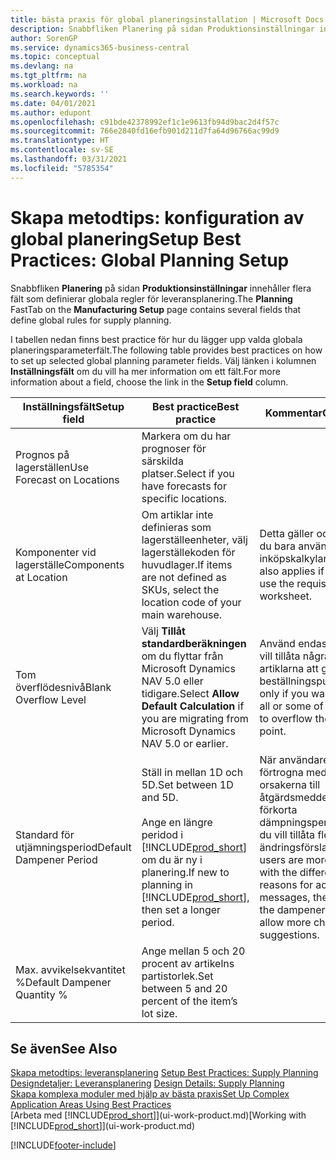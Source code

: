 ```yaml
---
title: bästa praxis för global planeringsinstallation | Microsoft Docs
description: Snabbfliken Planering på sidan Produktionsinställningar innehåller flera fält som definierar globala regler för leveransplanering.
author: SorenGP
ms.service: dynamics365-business-central
ms.topic: conceptual
ms.devlang: na
ms.tgt_pltfrm: na
ms.workload: na
ms.search.keywords: ''
ms.date: 04/01/2021
ms.author: edupont
ms.openlocfilehash: c91bde42378992ef1c1e9613fb94d9bac2d4f57c
ms.sourcegitcommit: 766e2840fd16efb901d211d7fa64d96766ac99d9
ms.translationtype: HT
ms.contentlocale: sv-SE
ms.lasthandoff: 03/31/2021
ms.locfileid: "5785354"
---
```

# <a name="setup-best-practices-global-planning-setup"></a><span data-ttu-id="5804b-103">Skapa metodtips: konfiguration av global planering</span><span class="sxs-lookup"><span data-stu-id="5804b-103">Setup Best Practices: Global Planning Setup</span></span>
<span data-ttu-id="5804b-104">Snabbfliken **Planering** på sidan **Produktionsinställningar** innehåller flera fält som definierar globala regler för leveransplanering.</span><span class="sxs-lookup"><span data-stu-id="5804b-104">The **Planning** FastTab on the **Manufacturing Setup** page contains several fields that define global rules for supply planning.</span></span>  

 <span data-ttu-id="5804b-105">I tabellen nedan finns best practice för hur du lägger upp valda globala planeringsparameterfält.</span><span class="sxs-lookup"><span data-stu-id="5804b-105">The following table provides best practices on how to set up selected global planning parameter fields.</span></span> <span data-ttu-id="5804b-106">Välj länken i kolumnen **Inställningsfält** om du vill ha mer information om ett fält.</span><span class="sxs-lookup"><span data-stu-id="5804b-106">For more information about a field, choose the link in the **Setup field** column.</span></span>  

|<span data-ttu-id="5804b-107">Inställningsfält</span><span class="sxs-lookup"><span data-stu-id="5804b-107">Setup field</span></span>|<span data-ttu-id="5804b-108">Best practice</span><span class="sxs-lookup"><span data-stu-id="5804b-108">Best practice</span></span>|<span data-ttu-id="5804b-109">Kommentar</span><span class="sxs-lookup"><span data-stu-id="5804b-109">Comment</span></span>|  
|-----------------|-------------------|-------------|  
|<span data-ttu-id="5804b-110">Prognos på lagerställen</span><span class="sxs-lookup"><span data-stu-id="5804b-110">Use Forecast on Locations</span></span>|<span data-ttu-id="5804b-111">Markera om du har prognoser för särskilda platser.</span><span class="sxs-lookup"><span data-stu-id="5804b-111">Select if you have forecasts for specific locations.</span></span>||  
|<span data-ttu-id="5804b-112">Komponenter vid lagerställe</span><span class="sxs-lookup"><span data-stu-id="5804b-112">Components at Location</span></span>|<span data-ttu-id="5804b-113">Om artiklar inte definieras som lagerställeenheter, välj lagerställekoden för huvudlager.</span><span class="sxs-lookup"><span data-stu-id="5804b-113">If items are not defined as SKUs, select the location code of your main warehouse.</span></span>|<span data-ttu-id="5804b-114">Detta gäller också om du bara använder inköpskalkylarket.</span><span class="sxs-lookup"><span data-stu-id="5804b-114">This also applies if you only use the requisition worksheet.</span></span>|  
|<span data-ttu-id="5804b-115">Tom överflödesnivå</span><span class="sxs-lookup"><span data-stu-id="5804b-115">Blank Overflow Level</span></span>|<span data-ttu-id="5804b-116">Välj **Tillåt standardberäkningen** om du flyttar från Microsoft Dynamics NAV 5.0 eller tidigare.</span><span class="sxs-lookup"><span data-stu-id="5804b-116">Select **Allow Default Calculation** if you are migrating from Microsoft Dynamics NAV 5.0 or earlier.</span></span>|<span data-ttu-id="5804b-117">Använd endast om du vill tillåta några eller alla artiklarna att gå över beställningspunkten.</span><span class="sxs-lookup"><span data-stu-id="5804b-117">Use only if you want to allow all or some of your items to overflow the reorder point.</span></span>|  
|<span data-ttu-id="5804b-118">Standard för utjämningsperiod</span><span class="sxs-lookup"><span data-stu-id="5804b-118">Default Dampener Period</span></span>|<span data-ttu-id="5804b-119">Ställ in mellan 1D och 5D.</span><span class="sxs-lookup"><span data-stu-id="5804b-119">Set between 1D and 5D.</span></span><br /><br /> <span data-ttu-id="5804b-120">Ange en längre peridod i [!INCLUDE[prod_short](includes/prod_short.md)] om du är ny i planering.</span><span class="sxs-lookup"><span data-stu-id="5804b-120">If new to planning in [!INCLUDE[prod_short](includes/prod_short.md)], then set a longer period.</span></span>|<span data-ttu-id="5804b-121">När användare är mer förtrogna med de olika orsakerna till åtgärdsmeddelanden, förkorta dämpningsperioden om du vill tillåta fler ändringsförslag.</span><span class="sxs-lookup"><span data-stu-id="5804b-121">When users are more familiar with the different reasons for action messages, then shorten the dampener period to allow more change suggestions.</span></span>|  
|<span data-ttu-id="5804b-122">Max. avvikelsekvantitet %</span><span class="sxs-lookup"><span data-stu-id="5804b-122">Default Dampener Quantity %</span></span>|<span data-ttu-id="5804b-123">Ange mellan 5 och 20 procent av artikelns partistorlek.</span><span class="sxs-lookup"><span data-stu-id="5804b-123">Set between 5 and 20 percent of the item’s lot size.</span></span>||  

## <a name="see-also"></a><span data-ttu-id="5804b-124">Se även</span><span class="sxs-lookup"><span data-stu-id="5804b-124">See Also</span></span>  
 <span data-ttu-id="5804b-125">[Skapa metodtips: leveransplanering](setup-best-practices-supply-planning.md) </span><span class="sxs-lookup"><span data-stu-id="5804b-125">[Setup Best Practices: Supply Planning](setup-best-practices-supply-planning.md) </span></span>  
 <span data-ttu-id="5804b-126">[Designdetaljer: Leveransplanering](design-details-supply-planning.md) </span><span class="sxs-lookup"><span data-stu-id="5804b-126">[Design Details: Supply Planning](design-details-supply-planning.md) </span></span>  
 [<span data-ttu-id="5804b-127">Skapa komplexa moduler med hjälp av bästa praxis</span><span class="sxs-lookup"><span data-stu-id="5804b-127">Set Up Complex Application Areas Using Best Practices</span></span>](set-up-complex-application-areas-using-best-practices.md)  
 <span data-ttu-id="5804b-128">[Arbeta med [!INCLUDE[prod_short](includes/prod_short.md)]](ui-work-product.md)</span><span class="sxs-lookup"><span data-stu-id="5804b-128">[Working with [!INCLUDE[prod_short](includes/prod_short.md)]](ui-work-product.md)</span></span>


[!INCLUDE[footer-include](includes/footer-banner.md)]
